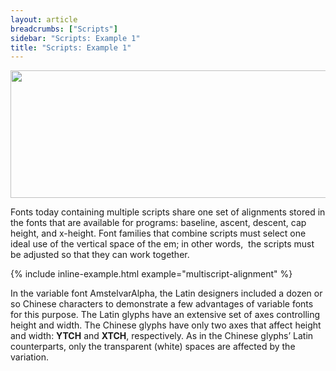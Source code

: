 ```yaml
---
layout: article
breadcrumbs: ["Scripts"]
sidebar: "Scripts: Example 1"
title: "Scripts: Example 1"
---
```

<img alt="" src="https://lh3.googleusercontent.com/HVorZBiz7S2GIFXcK_5m1Gw7MKRQPaOHE59rk-keyqB9iSxLHKkzvujdD3fCVc4c6qFm3JIeV6Our9M84bTCsRzmNGG6OjJylAm_jKwVeIE_TsqsxGwh_pAz9SpVn8YCLA" style="width: 624.00px; height: 204.00px; margin-left: 0.00px; margin-top: 0.00px; transform: rotate(0.00rad) translateZ(0px); -webkit-transform: rotate(0.00rad) translateZ(0px);" title="">

Fonts today containing multiple scripts share one set of alignments stored in the fonts that are available for programs: baseline, ascent, descent, cap height, and x-height. Font families that combine scripts must select one ideal use of the vertical space of the em; in other words,  the scripts must be adjusted so that they can work together.

{% include inline-example.html example="multiscript-alignment" %}

In the variable font AmstelvarAlpha, the Latin designers included a dozen or so Chinese characters to demonstrate a few advantages of variable fonts for this purpose. The Latin glyphs have an extensive set of axes controlling height and width. The Chinese glyphs have only two axes that affect height and width: <strong>YTCH</strong> and <strong>XTCH</strong>, respectively. As in the Chinese glyphs’ Latin counterparts, only the transparent (white) spaces are affected by the variation.
